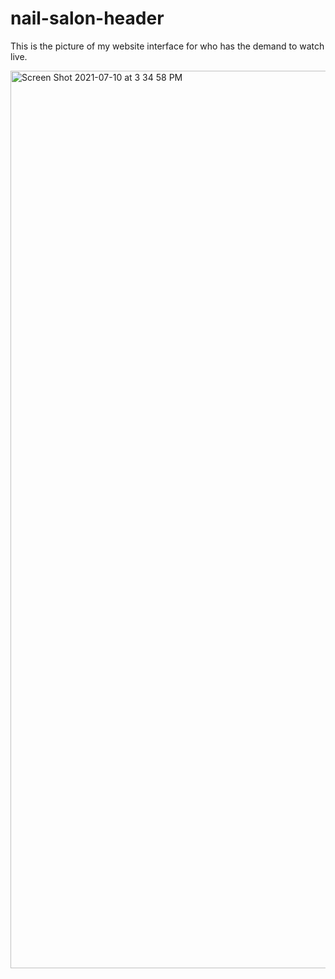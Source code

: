 # nail-salon-header
This is the picture of my website interface for who has the demand to watch live.

<img width="1436" alt="Screen Shot 2021-07-10 at 3 34 58 PM" src="https://user-images.githubusercontent.com/27200158/125174594-789e9400-e194-11eb-9ef6-f9a35f6ee4b3.png">
